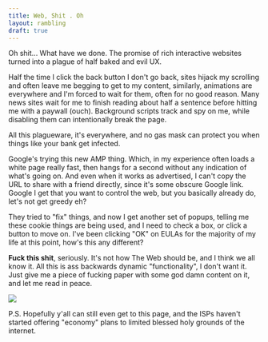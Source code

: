 ```yaml
---
title: Web, Shit . Oh
layout: rambling
draft: true
---
```


Oh shit... What have we done. The promise of rich interactive websites turned
into a plague of half baked and evil UX.

Half the time I click the back button I don't go back, sites hijack my
scrolling and often leave me begging to get to my content, similarly,
animations are everywhere and I'm forced to wait for them, often for no good
reason. Many news sites wait for me to finish reading about half a sentence
before hitting me with a paywall (ouch). Background scripts track and spy on
me, while disabling them can intentionally break the page.

All this plagueware, it's everywhere, and no gas mask can protect you when
things like your bank get infected.

Google's trying this new AMP thing. Which, in my experience often loads
a white page really fast, then hangs for a second without any indication of
what's going on. And even when it works as advertised, I can't copy the URL
to share with a friend directly, since it's some obscure Google link. Google
I get that you want to control the web, but you basically already do, let's not
get greedy eh?

They tried to "fix" things, and now I get another set of popups, telling me
these cookie things are being used, and I need to check a box, or click a button
to move on. I've been clicking "OK" on EULAs for the majority of my life at this
point, how's this any different?

**Fuck this shit**, seriously. It's not how The Web should be, and I think we
all know it. All this is ass backwards dynamic "functionality", I don't want
it. Just give me a piece of fucking paper with some god damn content on it, and
let me read in peace.

![](/2019-02-10-web-shit-point-oh_i_am_developer.png)

P.S. Hopefully y'all can still even get to this page, and the ISPs haven't
started offering "economy" plans to limited blessed holy grounds of the
internet.
